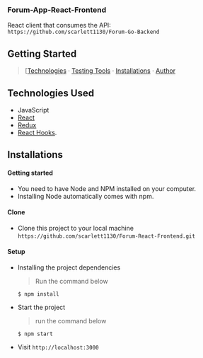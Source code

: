 
### Forum-App-React-Frontend 


React client that consumes the API: `https://github.com/scarlett1130/Forum-Go-Backend`

## Getting Started

> [[Technologies](#technologies-used) &middot; [Testing Tools](#testing-tools) &middot; [Installations](#installations)  &middot; [Author](#author)


## Technologies Used

- JavaScript
- [React](https://reactjs.org)
- [Redux](https://redux.js.org)
- [React Hooks](https://reactjs.org/docs/hooks-intro.html).


## Installations

#### Getting started

- You need to have Node and NPM installed on your computer.
- Installing Node automatically comes with npm.

#### Clone

- Clone this project to your local machine `https://github.com/scarlett1130/Forum-React-Frontend.git`

#### Setup

- Installing the project dependencies
  > Run the command below
  ```shell
  $ npm install
  ```
- Start the project
  > run the command below
  ```shell
  $ npm start
  ```
- Visit `http://localhost:3000` 



<!-- ## Author -->

<!-- - Steven Victor
- medium: medium.com/@victorsteven  
- twitter: twitter.com/stevensunflash  
- linkedin: linkedin.com/in/stevenchikodi -->
